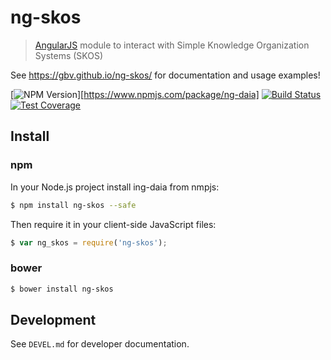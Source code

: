 # ng-skos

> [AngularJS](https://angularjs.org/) module to interact with Simple Knowledge Organization Systems (SKOS)

See <https://gbv.github.io/ng-skos/> for documentation and usage examples!

[![NPM Version](https://img.shields.io/npm/v/ng-skos.svg)][https://www.npmjs.com/package/ng-daia]
[![Build Status](https://travis-ci.org/gbv/ng-skos.svg)](https://travis-ci.org/gbv/ng-skos)
[![Test Coverage](https://coveralls.io/repos/gbv/ng-skos/badge.svg?branch=master)](https://coveralls.io/r/gbv/ng-skos?branch=master)

## Install

### npm

In your Node.js project install ing-daia from nmpjs:

```bash
$ npm install ng-skos --safe
```

Then require it in your client-side JavaScript files:

```javascript
$ var ng_skos = require('ng-skos');
```

### bower

```bash
$ bower install ng-skos
```

## Development

See `DEVEL.md` for developer documentation.


